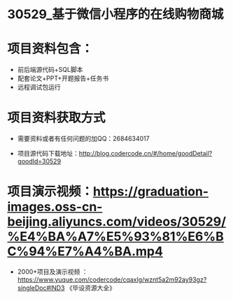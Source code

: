  #  30529_基于微信小程序的在线购物商城
 
 #  项目资料包含：
 *  前后端源代码+SQL脚本
 *  配套论文+PPT+开题报告+任务书
 *  远程调试包运行

 #  项目资料获取方式
 *  需要资料或者有任何问题的加QQ：2684634017

 *  项目源代码下载地址：http://blog.codercode.cn/#/home/goodDetail?goodId=30529
   
 #  项目演示视频：https://graduation-images.oss-cn-beijing.aliyuncs.com/videos/30529/%E4%BA%A7%E5%93%81%E6%BC%94%E7%A4%BA.mp4
          
 *  2000+项目及演示视频 ：https://www.yuque.com/codercode/cqaxlg/wznt5a2m92ay93gz?singleDoc#lND3 《毕设资源大全》
   
